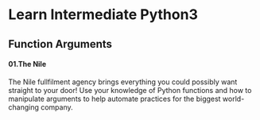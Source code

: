 # Learn Intermediate Python3

## Function Arguments

#### 01.The Nile

The Nile fullfilment agency brings everything you could possibly want straight to your door! Use your knowledge of Python functions and how to manipulate arguments to help automate practices for the biggest world-changing company.
